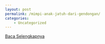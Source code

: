 ```yaml
---
layout: post
permalink: /mimpi-anak-jatuh-dari-gendongan/
categories:
    - Uncategorized
---
```


[Baca Selengkapnya](/06)